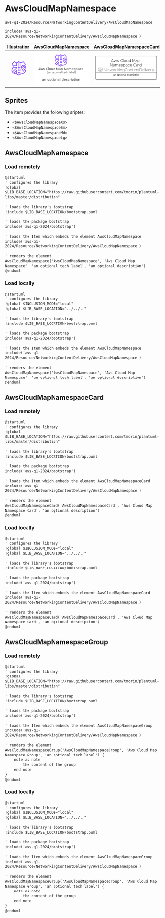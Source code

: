 # AwsCloudMapNamespace


```text
aws-q1-2024/Resource/NetworkingContentDelivery/AwsCloudMapNamespace
```

```text
include('aws-q1-2024/Resource/NetworkingContentDelivery/AwsCloudMapNamespace')
```



| Illustration | AwsCloudMapNamespace | AwsCloudMapNamespaceCard | AwsCloudMapNamespaceGroup |
| :---: | :---: | :---: | :---: |
| ![illustration for Illustration](../../../aws-q1-2024/Resource/NetworkingContentDelivery/AwsCloudMapNamespace.png) | ![illustration for AwsCloudMapNamespace](../../../aws-q1-2024/Resource/NetworkingContentDelivery/AwsCloudMapNamespace.Local.png) | ![illustration for AwsCloudMapNamespaceCard](../../../aws-q1-2024/Resource/NetworkingContentDelivery/AwsCloudMapNamespaceCard.Local.png) | ![illustration for AwsCloudMapNamespaceGroup](../../../aws-q1-2024/Resource/NetworkingContentDelivery/AwsCloudMapNamespaceGroup.Local.png) |



## Sprites
The item provides the following sriptes:

- `<$AwsCloudMapNamespaceXs>`
- `<$AwsCloudMapNamespaceSm>`
- `<$AwsCloudMapNamespaceMd>`
- `<$AwsCloudMapNamespaceLg>`





## AwsCloudMapNamespace

### Load remotely
```plantuml
@startuml
' configures the library
!global $LIB_BASE_LOCATION="https://raw.githubusercontent.com/tmorin/plantuml-libs/master/distribution"

' loads the library's bootstrap
!include $LIB_BASE_LOCATION/bootstrap.puml

' loads the package bootstrap
include('aws-q1-2024/bootstrap')

' loads the Item which embeds the element AwsCloudMapNamespace
include('aws-q1-2024/Resource/NetworkingContentDelivery/AwsCloudMapNamespace')

' renders the element
AwsCloudMapNamespace('AwsCloudMapNamespace', 'Aws Cloud Map Namespace', 'an optional tech label', 'an optional description')
@enduml
```

### Load locally
```plantuml
@startuml
' configures the library
!global $INCLUSION_MODE="local"
!global $LIB_BASE_LOCATION="../../.."

' loads the library's bootstrap
!include $LIB_BASE_LOCATION/bootstrap.puml

' loads the package bootstrap
include('aws-q1-2024/bootstrap')

' loads the Item which embeds the element AwsCloudMapNamespace
include('aws-q1-2024/Resource/NetworkingContentDelivery/AwsCloudMapNamespace')

' renders the element
AwsCloudMapNamespace('AwsCloudMapNamespace', 'Aws Cloud Map Namespace', 'an optional tech label', 'an optional description')
@enduml
```

## AwsCloudMapNamespaceCard

### Load remotely
```plantuml
@startuml
' configures the library
!global $LIB_BASE_LOCATION="https://raw.githubusercontent.com/tmorin/plantuml-libs/master/distribution"

' loads the library's bootstrap
!include $LIB_BASE_LOCATION/bootstrap.puml

' loads the package bootstrap
include('aws-q1-2024/bootstrap')

' loads the Item which embeds the element AwsCloudMapNamespaceCard
include('aws-q1-2024/Resource/NetworkingContentDelivery/AwsCloudMapNamespace')

' renders the element
AwsCloudMapNamespaceCard('AwsCloudMapNamespaceCard', 'Aws Cloud Map Namespace Card', 'an optional description')
@enduml
```

### Load locally
```plantuml
@startuml
' configures the library
!global $INCLUSION_MODE="local"
!global $LIB_BASE_LOCATION="../../.."

' loads the library's bootstrap
!include $LIB_BASE_LOCATION/bootstrap.puml

' loads the package bootstrap
include('aws-q1-2024/bootstrap')

' loads the Item which embeds the element AwsCloudMapNamespaceCard
include('aws-q1-2024/Resource/NetworkingContentDelivery/AwsCloudMapNamespace')

' renders the element
AwsCloudMapNamespaceCard('AwsCloudMapNamespaceCard', 'Aws Cloud Map Namespace Card', 'an optional description')
@enduml
```

## AwsCloudMapNamespaceGroup

### Load remotely
```plantuml
@startuml
' configures the library
!global $LIB_BASE_LOCATION="https://raw.githubusercontent.com/tmorin/plantuml-libs/master/distribution"

' loads the library's bootstrap
!include $LIB_BASE_LOCATION/bootstrap.puml

' loads the package bootstrap
include('aws-q1-2024/bootstrap')

' loads the Item which embeds the element AwsCloudMapNamespaceGroup
include('aws-q1-2024/Resource/NetworkingContentDelivery/AwsCloudMapNamespace')

' renders the element
AwsCloudMapNamespaceGroup('AwsCloudMapNamespaceGroup', 'Aws Cloud Map Namespace Group', 'an optional tech label') {
    note as note
        the content of the group
    end note
}
@enduml
```

### Load locally
```plantuml
@startuml
' configures the library
!global $INCLUSION_MODE="local"
!global $LIB_BASE_LOCATION="../../.."

' loads the library's bootstrap
!include $LIB_BASE_LOCATION/bootstrap.puml

' loads the package bootstrap
include('aws-q1-2024/bootstrap')

' loads the Item which embeds the element AwsCloudMapNamespaceGroup
include('aws-q1-2024/Resource/NetworkingContentDelivery/AwsCloudMapNamespace')

' renders the element
AwsCloudMapNamespaceGroup('AwsCloudMapNamespaceGroup', 'Aws Cloud Map Namespace Group', 'an optional tech label') {
    note as note
        the content of the group
    end note
}
@enduml
```

